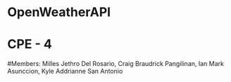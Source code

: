 # OpenWeatherAPI

# CPE - 4
#Members:
Milles Jethro Del Rosario, Craig Braudrick Pangilinan, Ian Mark Asunccion, Kyle Addrianne San Antonio
